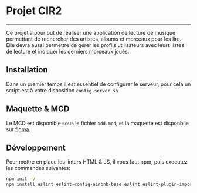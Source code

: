 # Projet CIR2
------

Ce projet à pour but de réaliser une application de lecture de musique permettant de rechercher des artistes, albums et morceaux pour les lire.
Elle devra aussi permettre de gérer les profils utilisateurs avec leurs listes de lecture et indiquer les derniers morceaux joués.

## Installation

Dans un premier temps il est essentiel de configurer le serveur, pour cela un script est à votre disposition `config-server.sh`

## Maquette & MCD

Le MCD est disponible sous le fichier `bdd.mcd`, et la maquette est disponbile sur [figma](https://www.figma.com/file/iWuCapQ3FRZmkkparAza9k/Projet-CIR2?type=design&node-id=0%3A1&t=uJOvn6MFgd1tnlXz-1).

## Développement

Pour mettre en place les linters HTML & JS, il vous faut npm, puis executez les commandes suivantes:

```bash
npm init -y
npm install eslint eslint-config-airbnb-base eslint eslint-plugin-import htmlhint
```

